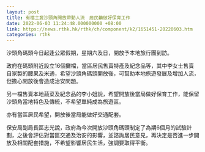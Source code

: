 ```yaml
---
layout: post
title: 有檔主冀沙頭角開放帶動人流　居民籲做好保育工作
date: 2022-06-03 11:24:48.000000000 +08:00
link: https://news.rthk.hk/rthk/ch/component/k2/1651451-20220603.htm
categories: rthk
---
```


沙頭角碼頭今日起逢公眾假期，星期六及日，開放予本地旅行團到訪。

政府在碼頭附近設立16個攤檔，當區居民售賣特產及紀念品等，其中李女士售賣自家製的腰果及米通，希望沙頭角碼頭開放後，可幫助本地旅遊發展及增加人流，但擔心開放後會造成治安問題。

另一檔售賣本地蔬菜及紀念品的李小姐說，希望開放後當局做好保育工作，能保留沙頭角當地特色及傳統，不希望單純成為旅遊區。

亦有當區居民希望，開放後當局能做好交通配套。

保安局副局長區志光說，政府為今次開放沙頭角碼頭制定了為期6個月的試驗計劃，之後會評估對當區交通及治安的影響，並諮詢居民意見，再決定是否進一步開放及相關配套措施，不希望影響居民生活，強調要取得平衡。

